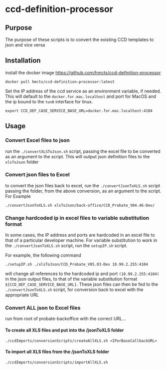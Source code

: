 # ccd-definition-processor

## Purpose

The purpose of these scripts is to convert the existing CCD templates to json and vice versa

## Installation

install the docker image https://github.com/hmcts/ccd-definition-processor  

```docker pull hmcts/ccd-definition-processor:latest```

Set the IP address of the ccd service as an environment variable, if needed. This will default to the `docker.for.mac.localhost` and port for MacOS and the ip bound to the `tun0` interface for linux.

```export CCD_DEF_CASE_SERVICE_BASE_URL=docker.for.mac.localhost:4104```

## Usage

### Convert Excel files to json

run the `./convertXLSToJson.sh` script, passing the excel file to be converted as an argument to the script. This will output json definition files to the `xlsToJson` folder

### Convert json files to Excel

to convert the json files back to excel, run the `./convertJsonToXLS.sh` script passing the folder, from the above conversion, as an argument to the script. For Example

```./convertJsonToXLS.sh xlsToJson/back-office/CCD_Probate_V04.46-Dev/```

### Change hardcoded ip in excel files to variable substitution format

In some cases, the IP address and ports are hardcoded in an excel file to that of a particular developer machine. For variable substitution to work in the `./convertJsonToXLS.sh` script, run the `setupIP.sh` script.

For example, the following command

```./setupIP.sh ./xlsToJson/CCD_Probate_V05.03-Dev 10.99.2.255:4104```

will change all references to the hardcoded ip and port `(10.99.2.255:4104)` in the json output files, to that of the variable substitution format `${CCD_DEF_CASE_SERVICE_BASE_URL}`. These json files can then be fed to the `./convertJsonToXLS.sh` script, for conversion back to excel with the appropriate URL

### Convert ALL json to Excel files
run from root of probate-backoffice with the correct URL...
#### To create all XLS files and put into the /jsonToXLS folder
```./ccdImports/conversionScripts/createAllXLS.sh <IPorBaseCallbackURL>```

#### To import all XLS files from the /jsonToXLS folder
```./ccdImports/conversionScripts/importAllXLS.sh```

